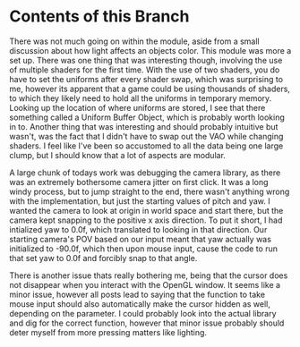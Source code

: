 # Contents of this Branch
There was not much going on within the module, aside from a small discussion about how light affects an objects color. This module was more a set up. There was one thing that was interesting though, involving the use of multiple shaders for the first time. With the use of two shaders, you do have to set the uniforms after every shader swap, which was surprising to me, however its apparent that a game could be using thousands of shaders, to which they likely need to hold all the uniforms in temporary memory. Looking up the location of where uniforms are stored, I see that there something called a Uniform Buffer Object, which is probably worth looking in to. Another thing that was interesting and should probably intuitive but wasn't, was the fact that I didn't have to swap out the VAO while changing shaders. I feel like I've been so accustomed to all the data being one large clump, but I should know that a lot of aspects are modular.

A large chunk of todays work was debugging the camera library, as there was an extremely bothersome camera jitter on first click. It was a long windy process, but to jump straight to the end, there wasn't anything wrong with the implementation, but just the starting values of pitch and yaw. I wanted the camera to look at origin in world space and start there, but the camera kept snapping to the positive x axis direction. To put it short, I had intialized yaw to 0.0f, which translated to looking in that direction. Our starting camera's POV based on our input meant that yaw actually was initialized to -90.0f, which then upon mouse input, cause the code to run that set yaw to 0.0f and forcibly snap to that angle.

There is another issue thats really bothering me, being that the cursor does not disappear when you interact with the OpenGL window. It seems like a minor issue, however all posts lead to saying that the function to take mouse input should also automatically make the cursor hidden as well, depending on the parameter. I could probably look into the actual library and dig for the correct function, however that minor issue probably should deter myself from more pressing matters like lighting.
